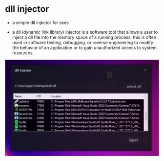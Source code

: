 # dll injector

- a simple dll injector for exes

- a dll (dynamic link library) injector is a software tool that allows a user to inject a dll file into the memory space of a running process. this is often used in software testing, debugging, or reverse engineering to modify the behavior of an application or to gain unauthorized access to system resources.

![](https://github.com/alperensiz/dll-injector/blob/master/dll%20injector.png?raw=true)


